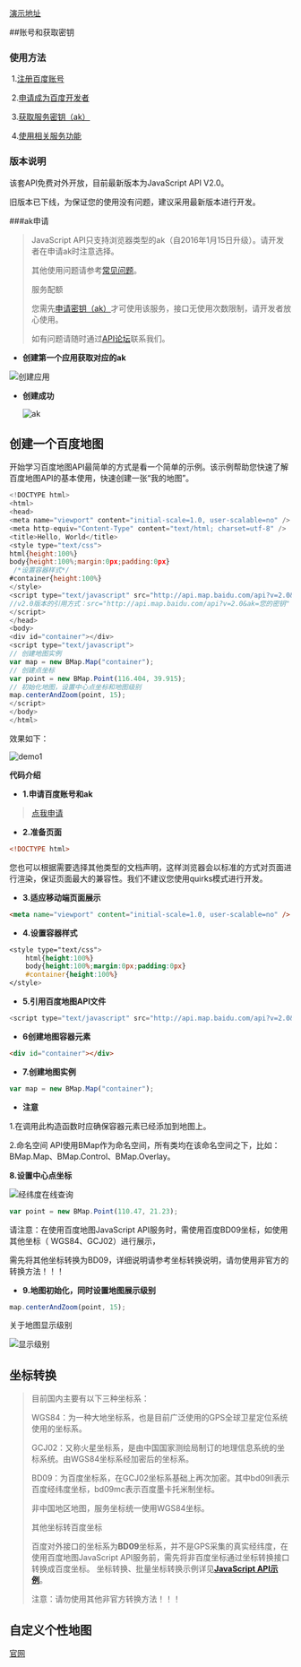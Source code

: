 

[演示地址](http://jackie_bobo.coding.me/baiDuMap)

##账号和获取密钥

### 使用方法

​	1.[注册百度账号](https://passport.baidu.com/)

​	2.[申请成为百度开发者](http://lbsyun.baidu.com/apiconsole/key)

​	3.[获取服务密钥（ak）](http://lbsyun.baidu.com/apiconsole/key/create)

​	4.[使用相关服务功能](http://lbsyun.baidu.com/index.php?title=jspopular)

### 版本说明

该套API免费对外开放，目前最新版本为JavaScript API V2.0。

旧版本已下线，为保证您的使用没有问题，建议采用最新版本进行开发。

###ak申请

> JavaScript API只支持浏览器类型的ak（自2016年1月15日升级）。请开发者在申请ak时注意选择。
>
> 其他使用问题请参考[常见问题](http://lbsyun.baidu.com/index.php?title=jspopular/qa)。
>
> 服务配额
>
> 您需先[申请密钥（ak）](http://lbsyun.baidu.com/apiconsole/key?application=key)才可使用该服务，接口无使用次数限制，请开发者放心使用。
>
> 如有问题请随时通过[API论坛](http://bbs.lbsyun.baidu.com/forum.php?mod=forumdisplay&fid=5)联系我们。

- **创建第一个应用获取对应的ak**

![创建应用](img/new.png)

- **创建成功**

  ![ak](img/ak.png)



## 创建一个百度地图

开始学习百度地图API最简单的方式是看一个简单的示例。该示例帮助您快速了解百度地图API的基本使用，快速创建一张“我的地图”。

```js
<!DOCTYPE html>  
<html>
<head>  
<meta name="viewport" content="initial-scale=1.0, user-scalable=no" />  
<meta http-equiv="Content-Type" content="text/html; charset=utf-8" />  
<title>Hello, World</title>  
<style type="text/css">  
html{height:100%}  
body{height:100%;margin:0px;padding:0px}  
 /*设置容器样式*/
#container{height:100%}  
</style>  
<script type="text/javascript" src="http://api.map.baidu.com/api?v=2.0&ak=您的密钥">
//v2.0版本的引用方式：src="http://api.map.baidu.com/api?v=2.0&ak=您的密钥"
</script>
</head>  
<body>  
<div id="container"></div> 
<script type="text/javascript"> 
// 创建地图实例  
var map = new BMap.Map("container");
// 创建点坐标  
var point = new BMap.Point(116.404, 39.915);
// 初始化地图，设置中心点坐标和地图级别
map.centerAndZoom(point, 15);
</script>  
</body>  
</html>
```

效果如下：

![demo1](./img/demo1.png)

**代码介绍**

-  **1.申请百度账号和ak**

  > [点我申请](http://lbsyun.baidu.com/apiconsole/key)

- **2.准备页面**

```html
<!DOCTYPE html>
```

您也可以根据需要选择其他类型的文档声明，这样浏览器会以标准的方式对页面进行渲染，保证页面最大的兼容性。我们不建议您使用quirks模式进行开发。

- **3.适应移动端页面展示**

```html
<meta name="viewport" content="initial-scale=1.0, user-scalable=no" />  
```

- **4.设置容器样式**

```css
<style type="text/css">  
    html{height:100%}    
    body{height:100%;margin:0px;padding:0px}    
    #container{height:100%}    
</style> 
```

- **5.引用百度地图API文件**

```js
<script type="text/javascript" src="http://api.map.baidu.com/api?v=2.0&ak=您的密钥"></script>
```

- **6创建地图容器元素**

```html
<div id="container"></div> 
```

- **7.创建地图实例**

```js
var map = new BMap.Map("container"); 
```

- **注意**

1.在调用此构造函数时应确保容器元素已经添加到地图上。

2.命名空间 API使用BMap作为命名空间，所有类均在该命名空间之下，比如：BMap.Map、BMap.Control、BMap.Overlay。

**8.设置中心点坐标**

![经纬度在线查询](img/jd.png)

```js
var point = new BMap.Point(110.47, 21.23); 
```

请注意：在使用百度地图JavaScript API服务时，需使用百度BD09坐标，如使用其他坐标（ WGS84、GCJ02）进行展示，

需先将其他坐标转换为BD09，详细说明请参考坐标转换说明，请勿使用非官方的转换方法！！！

- **9.地图初始化，同时设置地图展示级别**

```js
map.centerAndZoom(point, 15);  
```

关于地图显示级别

![显示级别](img/xsjb.png)

## **坐标转换**

> 目前国内主要有以下三种坐标系：
>
> WGS84：为一种大地坐标系，也是目前广泛使用的GPS全球卫星定位系统使用的坐标系。
>
> GCJ02：又称火星坐标系，是由中国国家测绘局制订的地理信息系统的坐标系统。由WGS84坐标系经加密后的坐标系。
>
> BD09：为百度坐标系，在GCJ02坐标系基础上再次加密。其中bd09ll表示百度经纬度坐标，bd09mc表示百度墨卡托米制坐标。
>
> 非中国地区地图，服务坐标统一使用WGS84坐标。
>
> 其他坐标转百度坐标
>
> 百度对外接口的坐标系为**BD09**坐标系，并不是GPS采集的真实经纬度，在使用百度地图JavaScript API服务前，需先将非百度坐标通过坐标转换接口转换成百度坐标。 坐标转换、批量坐标转换示例详见[**JavaScript API示例**](http://lbsyun.baidu.com/jsdemo.htm#a5_2)。
>
> 注意：请勿使用其他非官方转换方法！！！

## 自定义个性地图

[官网](http://developer.baidu.com/map/custom/)